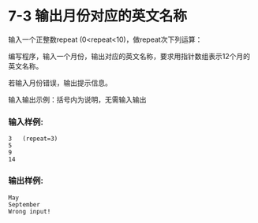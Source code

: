 # 7-3 输出月份对应的英文名称
输入一个正整数repeat (0<repeat<10)，做repeat次下列运算：

编写程序，输入一个月份，输出对应的英文名称，要求用指针数组表示12个月的英文名称。

若输入月份错误，输出提示信息。

输入输出示例：括号内为说明，无需输入输出

### 输入样例:

    
    
    3	(repeat=3)
    5
    9
    14
    

### 输出样例:

    
    
    May
    September
    Wrong input!
    

